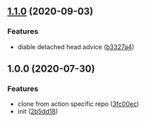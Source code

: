 ## [1.1.0](https://github.com/playstudios/action-runner/compare/v1.0.0...v1.1.0) (2020-09-03)


### Features

* diable detached head advice ([b3327a4](https://github.com/playstudios/action-runner/commit/b3327a4bb861d3931d8c97b6d7713a672b00a6a5))

## 1.0.0 (2020-07-30)


### Features

* clone from action specific repo ([3fc00ec](https://github.com/playstudios/action-runner/commit/3fc00ecc3193965369b452c15e433478599673ac))
* init ([2b5dd18](https://github.com/playstudios/action-runner/commit/2b5dd1807913f9f7e74bd349371f6b980f0f6f78))
